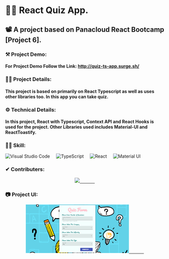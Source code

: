 # 👨‍💻 React Quiz App.
## 📽 A project based on Panacloud React Bootcamp [Project 6].

### ⚒ Project Demo:
####  For Project Demo Follow the Link: http://quiz-ts-app.surge.sh/

### 🕵️‍♂️ Project Details:
####  This project is based on primarily on React Typescript as well as uses other libraries too. In this app you can take quiz.

### ⚙ Technical Details:
#### In this project, React with Typescript, Context API and React Hooks is used for the project. Other Libraries used includes Material-UI and ReactToastify.

### 🤹‍♂️ Skill:
![Visual Studio Code](https://img.shields.io/badge/-Visual%20Studio%20Code-333333?style=for-the-badge&logo=visual-studio-code)&nbsp;&nbsp;&nbsp;&nbsp;
![TypeScript](https://img.shields.io/badge/-Typescript-333333?style=for-the-badge&logo=typeScript)&nbsp;&nbsp;&nbsp;&nbsp;
![React](https://img.shields.io/badge/-React-333333?style=for-the-badge&logo=react)&nbsp;&nbsp;&nbsp;&nbsp;
![Material UI](https://img.shields.io/badge/-Material%20UI-333333?style=for-the-badge&logo=material-ui)&nbsp;&nbsp;&nbsp;&nbsp;

### ✔ Contributers:
<p align="center">
  <a href="https://github.com/faraasat">
    <img height="28em" src="https://img.shields.io/badge/Farasat%20Ali-Farasat%20Ali-181717?style=for-the-badge&logo=github"/>&nbsp&nbsp&nbsp&nbsp&nbsp&nbsp&nbsp&nbsp&nbsp&nbsp&nbsp&nbsp
  </a>
</p>

### 📷 Project UI:

<p align="center">
  <a href="http://quiz-ts-app.surge.sh/">
    <img width='65%' src="screen-shot.png"/>&nbsp&nbsp&nbsp&nbsp&nbsp&nbsp&nbsp&nbsp&nbsp&nbsp&nbsp&nbsp
  </a>
</p>
